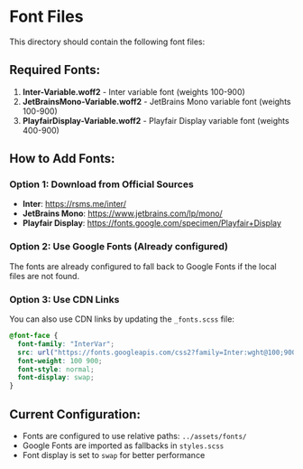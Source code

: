 # Font Files

This directory should contain the following font files:

## Required Fonts:

1. **Inter-Variable.woff2** - Inter variable font (weights 100-900)
2. **JetBrainsMono-Variable.woff2** - JetBrains Mono variable font (weights 100-900)  
3. **PlayfairDisplay-Variable.woff2** - Playfair Display variable font (weights 400-900)

## How to Add Fonts:

### Option 1: Download from Official Sources
- **Inter**: https://rsms.me/inter/
- **JetBrains Mono**: https://www.jetbrains.com/lp/mono/
- **Playfair Display**: https://fonts.google.com/specimen/Playfair+Display

### Option 2: Use Google Fonts (Already configured)
The fonts are already configured to fall back to Google Fonts if the local files are not found.

### Option 3: Use CDN Links
You can also use CDN links by updating the `_fonts.scss` file:

```scss
@font-face {
  font-family: "InterVar";
  src: url("https://fonts.googleapis.com/css2?family=Inter:wght@100;900&display=swap");
  font-weight: 100 900;
  font-style: normal;
  font-display: swap;
}
```

## Current Configuration:
- Fonts are configured to use relative paths: `../assets/fonts/`
- Google Fonts are imported as fallbacks in `styles.scss`
- Font display is set to `swap` for better performance
